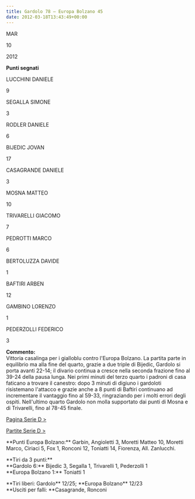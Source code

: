 ```yaml
---
title: Gardolo 78 – Europa Bolzano 45
date: 2012-03-18T13:43:49+00:00
---
```

MAR

10

2012

**Punti segnati**

LUCCHINI DANIELE

9

SEGALLA SIMONE

3

RODLER DANIELE

6

BIJEDIC JOVAN

17

CASAGRANDE DANIELE

3

MOSNA MATTEO

10

TRIVARELLI GIACOMO

7

PEDROTTI MARCO

6

BERTOLUZZA DAVIDE

1

BAFTIRI ARBEN

12

GAMBINO LORENZO

1

PEDERZOLLI FEDERICO

3

**Commento:**  
Vittoria casalinga per i gialloblu contro l'Europa Bolzano. La partita parte in equilibrio ma alla fine del quarto, grazie a due triple di Bijedic, Gardolo si porta avanti 22-14; il divario continua a cresce nella seconda frazione fino al 39-24 della pausa lunga. Nei primi minuti del terzo quarto i padroni di casa faticano a trovare il canestro: dopo 3 minuti di digiuno i gardoloti risistemano l'attacco e grazie anche a 8 punti di Baftiri continuano ad incrementare il vantaggio fino al 59-33, ringraziando per i molti errori degli ospiti. Nell'ultimo quarto Gardolo non molla supportato dai punti di Mosna e di Trivarelli, fino al 78-45 finale.

[Pagina Serie D >](http://www.basketgardolo.it/serie-d)

[Partite Serie D >](http://www.basketgardolo.it/?tag=serie-d&cat=11)

\*\*Punti Europa Bolzano:\*\* Garbin, Angioletti 3, Moretti Matteo 10, Moretti Marco, Ciriaci 5, Fox 1, Ronconi 12, Toniatti 14, Fiorenza, All. Zanlucchi.

\*\*Tiri da 3 punti:\*\*  
\*\*Gardolo 6:\*\* Bijedic 3, Segalla 1, Trivarelli 1, Pederzolli 1  
\*\*Europa Bolzano 1:\*\* Toniatti 1

\*\*Tiri liberi: Gardolo\*\* 12/25; \*\*Europa Bolzano\*\* 12/23  
\*\*Usciti per falli: \*\*Casagrande, Ronconi